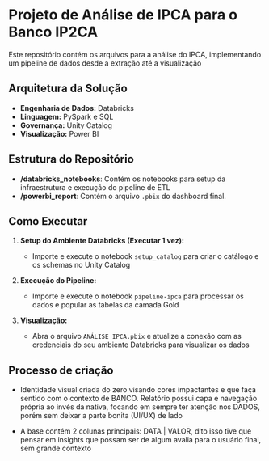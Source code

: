# Projeto de Análise de IPCA para o Banco IP2CA

Este repositório contém os arquivos para a análise do IPCA, implementando um pipeline de dados desde a extração até a visualização

## Arquitetura da Solução

- **Engenharia de Dados:** Databricks
- **Linguagem:** PySpark e SQL
- **Governança:** Unity Catalog
- **Visualização:** Power BI

## Estrutura do Repositório

- **/databricks_notebooks**: Contém os notebooks para setup da infraestrutura e execução do pipeline de ETL
- **/powerbi_report**: Contém o arquivo `.pbix` do dashboard final.

## Como Executar

1.  **Setup do Ambiente Databricks (Executar 1 vez):**
    - Importe e execute o notebook `setup_catalog` para criar o catálogo e os schemas no Unity Catalog

2.  **Execução do Pipeline:**
    - Importe e execute o notebook `pipeline-ipca` para processar os dados e popular as tabelas da camada Gold

3.  **Visualização:**
    - Abra o arquivo `ANÁLISE IPCA.pbix` e atualize a conexão com as credenciais do seu ambiente Databricks para visualizar os dados

## Processo de criação

- Identidade visual criada do zero visando cores impactantes e que faça sentido com o contexto de BANCO. Relatório possui capa e navegação própria ao invés da nativa, focando em sempre ter atenção nos DADOS, porém sem deixar a parte bonita (UI/UX) de lado

- A base contém 2 colunas principais: DATA | VALOR, dito isso tive que pensar em insights que possam ser de algum avalia para o usuário final, sem grande contexto

